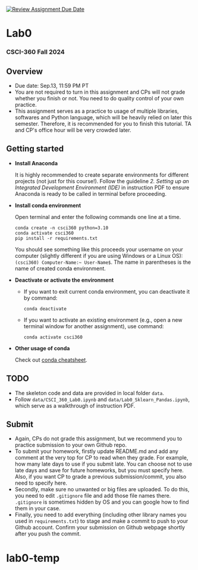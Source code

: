 [![Review Assignment Due Date](https://classroom.github.com/assets/deadline-readme-button-22041afd0340ce965d47ae6ef1cefeee28c7c493a6346c4f15d667ab976d596c.svg)](https://classroom.github.com/a/GL0g7Pbn)
# Lab0
### CSCI-360 Fall 2024

## Overview
- Due date: Sep.13, 11:59 PM PT
- You are not required to turn in this assignment and CPs will not grade whether you finish or not. You need to do quality control of your own practice.
- This assignment serves as a practice to usage of multiple libraries, softwares and Python language, which will be heavily relied on later this semester. Therefore, it is recommended for you to finish this tutorial. TA and CP's office hour will be very crowded later.

## Getting started
- __Install Anaconda__

    It is highly recommended to create separate environments for different projects (not just for this course!). Follow the guideline _2. Setting up an Integrated Development Environment (IDE)_ in instruction PDF to ensure Anaconda is ready to be called in terminal before proceeding.

- __Install conda environment__

    Open terminal and enter the following commands one line at a time.
    ```
    conda create -n csci360 python=3.10
    conda activate csci360
    pip install -r requirements.txt
    ```
    You should see something like this proceeds your username on your computer (slightly different if you are using Windows or a Linux OS): `(csci360) Computer-Name:~ User-Name$`. The name in parentheses is the name of created conda environment.

- __Deactivate or activate the environment__
    - If you want to exit current conda environment, you can deactivate it by command:
        ```
        conda deactivate
        ```
    
    - If you want to activate an existing environment (e.g., open a new terminal window for another assignment), use command:
        ```
        conda activate csci360
        ```

- __Other usage of conda__

    Check out [conda cheatsheet](https://docs.conda.io/projects/conda/en/4.6.0/_downloads/52a95608c49671267e40c689e0bc00ca/conda-cheatsheet.pdf).

## TODO
- The skeleton code and data are provided in local folder `data`.
- Follow `data/CSCI_360_Lab0.ipynb` and `data/Lab0_Sklearn_Pandas.ipynb`, which serve as a walkthrough of instruction PDF.

## Submit
- Again, CPs do not grade this assignment, but we recommend you to practice submission to your own Github repo.
- To submit your homework, firstly update README.md and add any comment at the very top for CP to read when they grade. For example, how many late days to use if you submit late. You can choose not to use late days and save for future homeworks, but you must specify here. Also, if you want CP to grade a previous submission/commit, you also need to specify here.
- Secondly, make sure no unwanted or big files are uploaded. To do this, you need to edit `.gitignore` file and add those file names there. `.gitignore` is sometimes hidden by OS and you can google how to find them in your case.
- Finally, you need to add everything (including other library names you used in `requirements.txt`) to stage and make a commit to push to your Github account. Confirm your submission on Github webpage shortly after you push the commit.
# lab0-temp
